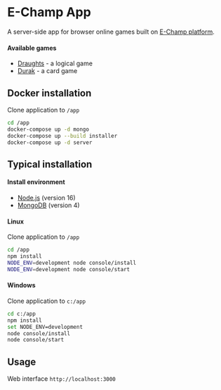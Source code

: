 # E-Champ App

A server-side app for browser online games
built on [E-Champ platform](https://github.com/mkhorin/e-champ).

#### Available games

- [Draughts](https://github.com/mkhorin/e-champ-draughts) - a logical game
- [Durak](https://github.com/mkhorin/e-champ-durak) - a card game

## Docker installation

Clone application to `/app`
```sh
cd /app
docker-compose up -d mongo
docker-compose up --build installer
docker-compose up -d server
```

## Typical installation

#### Install environment
- [Node.js](https://nodejs.org) (version 16)
- [MongoDB](https://www.mongodb.com/download-center/community) (version 4)

#### Linux
Clone application to `/app`
```sh
cd /app
npm install
NODE_ENV=development node console/install
NODE_ENV=development node console/start
```

#### Windows
Clone application to `c:/app`
```sh
cd c:/app
npm install
set NODE_ENV=development
node console/install
node console/start
```

## Usage

Web interface `http://localhost:3000`